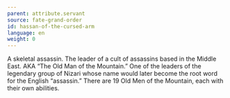 ```yaml
---
parent: attribute.servant
source: fate-grand-order
id: hassan-of-the-cursed-arm
language: en
weight: 0
---
```


A skeletal assassin.
The leader of a cult of assassins based in the Middle East.
AKA “The Old Man of the Mountain.”
One of the leaders of the legendary group of Nizari whose name would later become the root word for the English “assassin.”
There are 19 Old Men of the Mountain, each with their own abilities.

